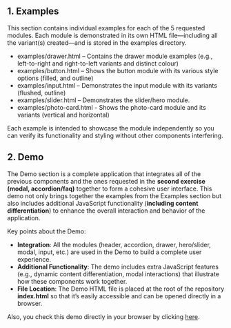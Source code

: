 ## 1. Examples

This section contains individual examples for each of the 5 requested modules. Each module is demonstrated in its own HTML file—including all the variant(s) created—and is stored in the examples directory.

- examples/drawer.html – Contains the drawer module examples (e.g., left-to-right and right-to-left variants and distinct colour)
- examples/button.html – Shows the button module with its various style options (filled, and outline)
- examples/input.html – Demonstrates the input module with its variants (flushed, outline)
- examples/slider.html – Demonstrates the slider/hero module.
- examples/photo-card.html - Shows the photo-card module and its variants (vertical and horizontal)

Each example is intended to showcase the module independently so you can verify its functionality and styling without other components interfering.

## 2. Demo

The Demo section is a complete application that integrates all of the previous components and the ones requested in the **second exercise (modal, accordion/faq)** together to form a cohesive user interface. This demo not only brings together the examples from the Examples section but also includes additional JavaScript functionality (**including content differentiation**) to enhance the overall interaction and behavior of the application.

Key points about the Demo:

  - **Integration**: All the modules (header, accordion, drawer, hero/slider, modal, input, etc.) are used in the Demo to build a complete user experience.
  -  **Additional Functionality**: The demo includes extra JavaScript features (e.g., dynamic content differentiation, modal interactions) that illustrate how these components work together.
  -  **File Location**: The Demo HTML file is placed at the root of the repository **index.html** so that it’s easily accessible and can be opened directly in a browser.

Also, you check this demo directly in your browser by clicking [here](https://agustindasilvar.github.io/guess-technical-assesment/index.html).
